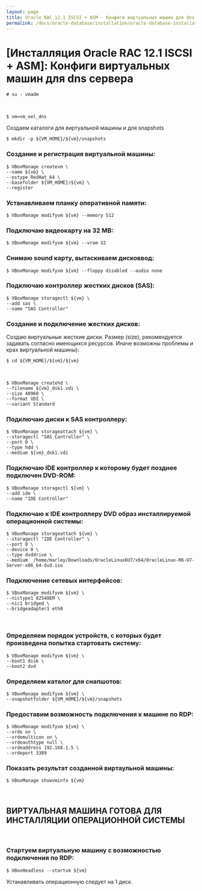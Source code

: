 ```yaml
---
layout: page
title: Oracle RAC 12.1 ISCSI + ASM - Конфиги виртуальных машин для dns сервера
permalink: /docs/oracle-database/installation/oracle-database-installation/distributed/rac/linux/6.7/oracle/12.1/iscsi-asm/vm/dns-server/
---
```


# [Инсталляция Oracle RAC 12.1 ISCSI + ASM]: Конфиги виртуальных машин для dns сервера


    # su - vmadm

<br/>

    $ vm=vm_oel_dns


Создаем каталоги для виртуальной машины  и для snapshots

    $ mkdir -p ${VM_HOME}/${vm}/snapshots


### Создание и регистрация виртуальной машины:

    $ VBoxManage createvm \
    --name ${vm} \
    --ostype RedHat_64 \
    --basefolder ${VM_HOME}/${vm} \
    --register



### Устанавливаем планку оперативной памяти:


    $ VBoxManage modifyvm ${vm} --memory 512


### Подключаю видеокарту на 32 MB:


    $ VBoxManage modifyvm ${vm} --vram 32


### Снимаю sound карту, вытаскиваем дисковвод:

    $ VBoxManage modifyvm ${vm} --floppy disabled --audio none


### Подключаю контроллер жестких дисков (SAS):


    $ VBoxManage storagectl ${vm} \
    --add sas \
    --name "SAS Controller"


### Создание и подключение жестких дисков:


Создаю виртуальные жесткие диски. Размер (size), рекомендуется задавать согласно имеющихся ресурсов. Иначе возможны проблемы и крах виртуальной машины):

    $ cd ${VM_HOME}/${vm}/${vm}

<br/>

    $ VBoxManage createhd \
    --filename ${vm}_dsk1.vdi \
    --size 40960 \
    --format VDI \
    --variant Standard


### Подключаю диски к SAS контроллеру:

    $ VBoxManage storageattach ${vm} \
    --storagectl "SAS Controller" \
    --port 0 \
    --type hdd \
    --medium ${vm}_dsk1.vdi



### Подключаю IDE контроллер к которому будет позднее подключен DVD-ROM:


    $ VBoxManage storagectl ${vm} \
    --add ide \
    --name "IDE Controller"


### Подключаю к IDE контроллеру DVD образ инсталлируемой операционной системы:


    $ VBoxManage storageattach ${vm} \
    --storagectl "IDE Controller" \
    --port 0 \
    --device 0 \
    --type dvddrive \
    --medium  /home/marley/Downloads/OracleLinux6U7/x64/OracleLinux-R6-U7-Server-x86_64-dvd.iso


### Подключение сетевых интерфейсов:


    $ VBoxManage modifyvm ${vm} \
    --nictype1 82540EM \
    --nic1 bridged \
    --bridgeadapter1 eth0


<br/>

### Определяем порядок устройств, с которых будет произведена попытка стартовать систему:


    $ VBoxManage modifyvm ${vm} \
    --boot1 disk \
    --boot2 dvd


### Определяем каталог для снапшотов:


    $ VBoxManage modifyvm ${vm} \
    --snapshotfolder ${VM_HOME}/${vm}/snapshots



### Предоставим возможность подключения к машине по RDP:


    $ VBoxManage modifyvm ${vm} \
    --vrde on \
    --vrdemulticon on \
    --vrdeauthtype null \
    --vrdeaddress 192.168.1.5 \
    --vrdeport 3389

### Показать результат созданной виртаульной машины:


    $ VBoxManage showvminfo ${vm}


<br/>

## ВИРТУАЛЬНАЯ МАШИНА ГОТОВА ДЛЯ ИНСТАЛЛЯЦИИ ОПЕРАЦИОННОЙ СИСТЕМЫ

<br/>

### Стартуем виртуальную машину с возможностью подключения по RDP:


    $ VBoxHeadless --startvm ${vm}


Устанавливать операционную следует на 1 диск.
